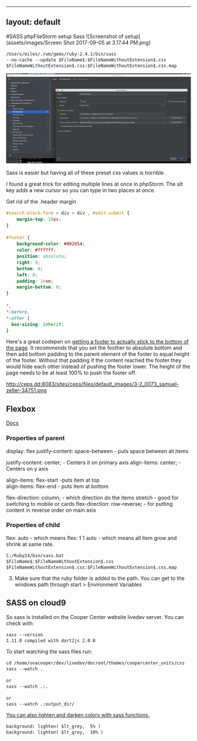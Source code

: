  ---
layout: default
---
#SASS phpFileStorm setup Sass
![Screenshot of setup](assets/images/Screen Shot 2017-09-05 at 3.17.44 PM.png)

```
/Users/miles/.rvm/gems/ruby-2.4.1/bin/sass
--no-cache --update $FileName$:$FileNameWithoutExtension$.css
$FileNameWithoutExtension$.css:$FileNameWithoutExtension$.css.map
```

![settings-sass](../../images/settings-sass.png)

Sass is easier but having all of these preset css values is horrible.

I found a great trick for editing multiple lines at once in phpStorm.
The alt key adds a new cursor so you can type in two places at once.

Get rid of the .header margin
```css
#search-block-form > div > div , #edit-submit {
    margin-top: 10px;
}

#footer {
    background-color: #002654;
    color: #ffffff;
    position: absolute;
    right: 0;
    bottom: 0;
    left: 0;
    padding: 1rem;
    margin-bottom: 0;
}

*,
*:before,
*:after {
  box-sizing: inherit;
}

```

Here's a great codepen on [getting a footer to actually stick to the bottom of the page](https://codepen.io/cbracco/pen/zekgx). It recommends that you set the foother to absolute bottom and then add bottom padding to the parent element of the footer to equal height of the footer. Without that padding if the content reached the footer they would hide each other instead of pushing the footer lower. The height of the page needs to be at least 100% to push the footer off.


http://ceps.dd:8083/sites/ceps/files/default_images/3-2_0073_samuel-zeller-34751.png

## Flexbox

[Docs](https://developer.mozilla.org/en-US/docs/Web/CSS/CSS_Flexible_Box_Layout/Typical_Use_Cases_of_Flexbox)

### Properties of parent

display: flex
justify-content: space-between - puts space between all items

justify-content: center; - Centers it on primary axis
align-items: center; - Centers on y axis

align-items: flex-start -puts item at top  
align-items: flex-end  - puts item at bottom

flex-direction: column; - which direction do the items stretch - good for switching to mobile or cards
flex-direction: row-reverse; - for putting content in reverse order on main axis

### Properties of child

flex: auto - which means flex: 1 1 auto - which means all item grow and shrink at same rate.

```
C:/Ruby24/bin/sass.bat
$FileName$:$FileNameWithoutExtension$.css
$FileNameWithoutExtension$.css:$FileNameWithoutExtension$.css.map
```

3. Make sure that the ruby folder is added to the path. You can get to the windows path through start > Environment Variables


## SASS on cloud9

So sass is installed on the Cooper Center website livedev server. You can check with:

```
sass --version
1.11.0 compiled with dart2js 2.0.0
```

To start watching the sass files run:

```
cd /home/uvacooper/dev/livedev/docroot/themes/coopercenter_units/css
sass --watch .

or
sass --watch .:.

or
sass --watch .:output_dir/
```

[You can also lighten and darken colors with sass functions.](https://robots.thoughtbot.com/controlling-color-with-sass-color-functions)

```
background: lighten( $lt_grey,  5% )
background: lighten( $lt_grey,  10% )
```
